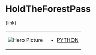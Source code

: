 # HoldTheForestPass 

{link}
<table>
<tr>
<td>

![Hero Picture](hero.png?raw=true "Hero Picture")

</td>
<td>
<ul>
<li>

[PYTHON](HoldTheForestPass.py)

</li>
</td>
</tr>
<table>
